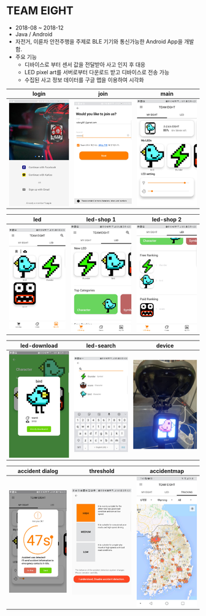 # TEAM EIGHT
- 2018-08 ~ 2018-12
- Java / Android
- 자전거, 이륜차 안전주행을 주제로 BLE 기기와 통신가능한 Android App을 개발함.
- 주요 기능
  - 디바이스로 부터 센서 값을 전달받아 사고 인지 후 대응
  - LED pixel art를 서버로부터 다운로드 받고 디바이스로 전송 가능
  - 수집된 사고 정보 데이터를 구글 맵을 이용하여 시각화

| login | join | main |
| - | - | - |
| ![main](intro/login.jpeg "login")| ![main](intro/join.jpeg "join") | ![main](intro/main.jpeg "main") |


| led | led-shop 1 | led-shop 2 |
| - | - | - |
| ![main](intro/led.jpeg "led")| ![main](intro/ledshop_top.jpeg "ledshop-top") | ![main](intro/ledshop_bottom.jpeg "ledshop-bottom") |

| led-download | led-search | device |
| - | - | - |
| ![main](intro/leddownload.jpeg "led-download")| ![main](intro/search.jpeg "led-search") | ![main](intro/bicycle.jpeg "bicycle") |

| accident dialog | threshold | accidentmap |
| - | - | - |
| ![main](intro/accident.jpeg "accident")| ![main](intro/threshold.jpeg "threshold") | ![main](intro/accidentmap.jpeg "accidentmap") |

